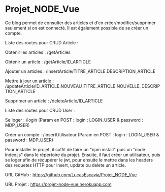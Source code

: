 # Projet_NODE_Vue

Ce blog permet de consulter des articles et d'en créer/modifier/supprimer seulement si on est connecté.
Il est également possible de se créer un compte.



Liste des routes pour CRUD Article : 

  Obtenir les articles : /getArticles
  
  Obtenir un article : /getArticle/ID_ARTICLE
  
  Ajouter un articles : /insertArticle/TITRE_ARTICLE.DESCRIPTION_ARTICLE
  
  Mettre à jour un article : /updateArticle/ID_ARTICLE.NOUVEAU_TITRE_ARTICLE.NOUVELLE_DESCRIPTION_ARTICLE
  
  Supprimer un article : /deleteArticle/ID_ARTICLE
  



Liste des routes pour CRUD User : 

  Se loger : /login (Param en POST : login : LOGIN_USER & password : MDP_USER)
  
  Créer un compte : /insertUtilisateur (Param en POST : login : LOGIN_USER & password : MDP_USER)




Pour installer le projet, il suffit de faire un "npm install" puis un "node index.js" dans le répertoire du projet.
Ensuite, il faut créer un utilisateur, puis se loger afin de récupérer le jwt, pour ensuite le mettre dans les headers des requetes HTTP pour insert, update ou delete un article.


URL GitHub : https://github.com/LucasEscavia/Projet_NODE_Vue

URL Projet : https://projet-node-vue.herokuapp.com
